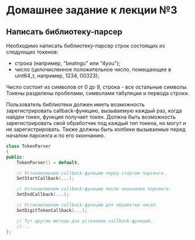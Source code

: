 # Домашнее задание к лекции №3

## Написать библиотеку-парсер

Необходимо написать библиотеку-парсер строк состоящих из следующих токенов:
- строка (например, "beatngu" или "4you");
- число (целочисленное положительное число, помещающее в uint64\_t, например, 1234, 00323);

Число состоит из символов от 0 до 9, строка - все остальные символы. Токены разделены пробелами, символами табуляции и первода строки.

Пользователь библиотеки должен иметь возможность зарегистрировать callback-функцию, вызываемую каждый раз, когда найден токен, функция получает токен. Должна быть возможность зарегистрировать свой обработчик под каждый тип токена, но могут и не зарегистрировать. Также должны быть колбеки вызываемые перед началом парсинга и по его окончанию.

```c++
class TokenParser
{
public:
    TokenParser() = default;

    // Устанавливаем callback-функцию перед стартом парсинга.
    SetStartCallback(...);

    // Устанавливаем callback-функцию после окончания парсинга.
    SetEndCallback(...);

    // Устанавливаем callback-функцию для обработки чисел.
    SetDigitTokenCallback(...);

    // Тут другие методы для установки callback-функций.
    //...
};
```
